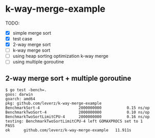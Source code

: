 # k-way-merge-example

TODO:
- [x] simple merge sort
- [x] test case
- [x] 2-way merge sort
- [ ] k-way merge sort
- [ ] using heap sorting optimization k-way merge
- [ ] using multiple goroutine

## 2-way merge sort + multiple goroutine
```
$ go test -bench=.
goos: darwin
goarch: amd64
pkg: github.com/leverz/k-way-merge-example
BenchmarkSort-4              	2000000000	         0.15 ns/op
BenchmarkTwoSort-4           	2000000000	         0.10 ns/op
BenchmarkTwoSortLimitCPU-4   	2000000000	         0.16 ns/op
testing: BenchmarkTwoSortLimitCPU-4 left GOMAXPROCS set to 1
PASS
ok  	github.com/leverz/k-way-merge-example	11.911s
```
